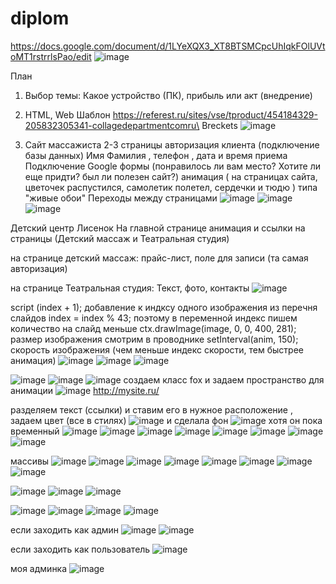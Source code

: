 # diplom
https://docs.google.com/document/d/1LYeXQX3_XT8BTSMCpcUhIqkFOlUVtoMT1rstrrlsPao/edit
![image](https://github.com/OlgaChubova205/diplom/assets/112687883/2676fc25-9684-4ea0-aa75-f345ab09f5f8)

План 
1. Выбор темы: Какое устройство (ПК),  прибыль или акт (внедрение)
2. HTML, Web 
 Шаблон https://referest.ru/sites/vse/tproduct/454184329-205832305341-collagedepartmentcomru\
Breckets
![image](https://github.com/OlgaChubova205/diplom/assets/112687883/174bc553-548e-4f8a-bcec-593a2f0f2ad0)

4. Сайт массажиста
2-3 страницы
   авторизация клиента (подключение базы данных) Имя Фамилия , телефон , дата и время приема
   Подключение Google формы (понравилось ли вам место? Хотите ли еще придти? был ли полезен сайт?)
   анимация ( на страницах сайта, цветочек распустился, самолетик полетел, сердечки и тюдю ) типа "живые обои"
   Переходы между страницами 
![image](https://github.com/OlgaChubova205/diplom/assets/112687883/47b5d9bc-9d9f-4c74-90bb-734befa49f10)
![image](https://github.com/OlgaChubova205/diplom/assets/112687883/514648cd-38aa-420d-a899-521a3924c09a)
![image](https://github.com/OlgaChubova205/diplom/assets/112687883/2f6b5272-fd16-49da-8912-512f2db5637e)

Детский центр Лисенок
На главной странице анимация и ссылки на страницы (Детский массаж и Театральная студия)

на странице детский массаж:
прайс-лист, поле для записи (та самая авторизация)

на странице Театральная студия:
Текст, фото, контакты
![image](https://github.com/OlgaChubova205/diplom/assets/112687883/59aa99e3-ea6e-4ba5-bf0d-324c023efa65)

script
(index + 1); добавление к индксу одного изображения из перечня слайдов
index = index % 43; поэтому в переменной индекс пишем количество на слайд меньше 
 ctx.drawImage(image, 0, 0, 400, 281); размер изображения смотрим в проводнике
 setInterval(anim, 150); скорость изображения (чем меньше индекс скорости, тем быстрее анимация)
![image](https://github.com/OlgaChubova205/diplom/assets/112687883/4e4c19d4-2e44-474e-8dca-0f31960a0b6c)
![image](https://github.com/OlgaChubova205/diplom/assets/112687883/327f2aca-2fa6-4804-8847-62dca9f41057)
![image](https://github.com/OlgaChubova205/diplom/assets/112687883/7f1ae84c-f265-42d1-a308-e1e9ef4852f3)

![image](https://github.com/OlgaChubova205/diplom/assets/112687883/7a9add6c-d020-4ba9-a4fb-ebfd5bec50b2)
![image](https://github.com/OlgaChubova205/diplom/assets/112687883/968bf10a-a5a2-4e38-b453-926078744a81)
![image](https://github.com/OlgaChubova205/diplom/assets/112687883/4a7a1a8a-28e0-42b6-b9d9-6edaf9b1f354)
создаем класс fox и задаем пространство для анимации
![image](https://github.com/OlgaChubova205/diplom/assets/112687883/ab362281-b634-46e0-976f-94c9e14122e0)
http://mysite.ru/

разделяем текст (ссылки) и ставим его в нужное расположение , задаем цвет (все в стилях)
![image](https://github.com/OlgaChubova205/diplom/assets/112687883/817bee73-0d29-479d-bfe4-9470de770aa2)
и сделала фон 
![image](https://github.com/OlgaChubova205/diplom/assets/112687883/569fc3de-1594-4910-b746-552e755d742e)
хотя он пока временный
![image](https://github.com/OlgaChubova205/diplom/assets/112687883/be688eb2-540a-426b-bc0e-743079427518)
![image](https://github.com/OlgaChubova205/diplom/assets/112687883/06691e2e-112c-43ec-9f15-3e6f5222faa8)
![image](https://github.com/OlgaChubova205/diplom/assets/112687883/7198cf7d-a07f-4ed3-973d-f5a6bc3ca7d2)
![image](https://github.com/OlgaChubova205/diplom/assets/112687883/c0f16c4c-c3e8-4169-ab69-1af1c72a45ff)
![image](https://github.com/OlgaChubova205/diplom/assets/112687883/d313d819-3b0f-438f-9b87-25c7472a07c0)
![image](https://github.com/OlgaChubova205/diplom/assets/112687883/49628ba0-a2f0-4d33-a1c4-7d03dd6dbd0d)
![image](https://github.com/OlgaChubova205/diplom/assets/112687883/26987e8a-7a09-41d0-86a4-303c58bf3a4c)
![image](https://github.com/OlgaChubova205/diplom/assets/112687883/c1b62bac-7f49-4b5f-9e9b-a7cab9465355)

массивы
![image](https://github.com/OlgaChubova205/diplom/assets/112687883/441f7f25-db15-475c-88f1-643534f82449)
![image](https://github.com/OlgaChubova205/diplom/assets/112687883/d6512b2d-2597-4090-b07b-66ca3a4b4d1e)
![image](https://github.com/OlgaChubova205/diplom/assets/112687883/91d46739-df26-47b1-b533-2b2e69bd3447)
![image](https://github.com/OlgaChubova205/diplom/assets/112687883/0d0d0509-dbe4-4ac2-a625-5ea123a098be)
![image](https://github.com/OlgaChubova205/diplom/assets/112687883/2f5be37e-c90a-486b-9175-b8f1926a2fe3)
![image](https://github.com/OlgaChubova205/diplom/assets/112687883/e1e44859-a4ef-477f-9d67-9222612e9e17)
![image](https://github.com/OlgaChubova205/diplom/assets/112687883/257b9cc0-9a06-4759-8648-373da90bf227)
![image](https://github.com/OlgaChubova205/diplom/assets/112687883/3f67201e-7120-4a44-9b1d-9afa7d536f6d)

![image](https://github.com/OlgaChubova205/diplom/assets/112687883/94c604e4-8a17-43ad-96e5-8ccb37e3a032)
![image](https://github.com/OlgaChubova205/diplom/assets/112687883/bcb6fa13-a960-4858-9309-e3278c7da10a)
![image](https://github.com/OlgaChubova205/diplom/assets/112687883/8a06de57-318b-4e6c-8dd6-88c31e5f43c7)

![image](https://github.com/OlgaChubova205/diplom/assets/112687883/9a8ee7a8-9307-477f-b244-72136850d4e0)
![image](https://github.com/OlgaChubova205/diplom/assets/112687883/3a34c636-4fb1-4f5c-8215-f2f35e9c6323)
![image](https://github.com/OlgaChubova205/diplom/assets/112687883/4edeb9eb-a178-42a7-a04f-4d11ea1d25d6)
![image](https://github.com/OlgaChubova205/diplom/assets/112687883/e0ded881-1264-4ca1-94d5-8427712862b3)

если заходить как админ 
![image](https://github.com/OlgaChubova205/diplom/assets/112687883/ec07fd12-0496-4bb8-80c7-1380af71ac06)
![image](https://github.com/OlgaChubova205/diplom/assets/112687883/7e0c69f3-b005-445b-9aaa-c9d6de7a3a78)


если заходить как пользователь
![image](https://github.com/OlgaChubova205/diplom/assets/112687883/89270f49-3e6c-4cb3-907c-b04a8bda1583)

моя админка
![image](https://github.com/OlgaChubova205/diplom/assets/112687883/ff3bac9f-e989-44bf-a6f6-538be383a2a5)
































